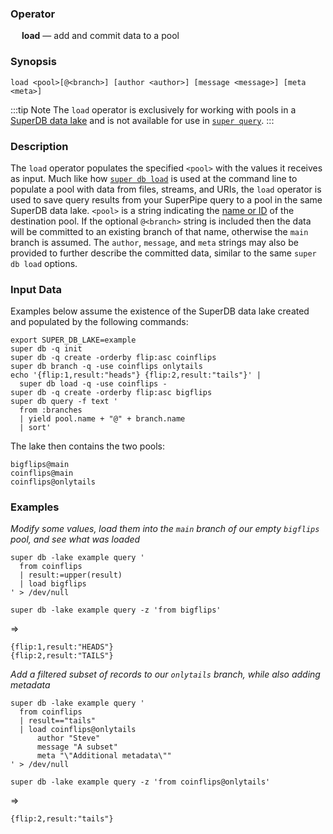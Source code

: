 ### Operator

&emsp; **load** &mdash; add and commit data to a pool

### Synopsis

```
load <pool>[@<branch>] [author <author>] [message <message>] [meta <meta>]
```

:::tip Note
The `load` operator is exclusively for working with pools in a
[SuperDB data lake](../../commands/zed.md) and is not available for use in
[`super query`](../../commands/zq.md).
:::

### Description

The `load` operator populates the specified `<pool>` with the values it
receives as input. Much like how [`super db load`](../../commands/zed.md#load)
is used at the command line to populate a pool with data from files, streams,
and URIs, the `load` operator is used to save query results from your SuperPipe
query to a pool in the same SuperDB data lake. `<pool>` is a string indicating the
[name or ID](../../commands/zed.md#data-pools) of the destination pool.
If the optional `@<branch>` string is included then the data will be committed
to an existing branch of that name, otherwise the `main` branch is assumed.
The `author`, `message`, and `meta` strings may also be provided to further
describe the committed data, similar to the same `super db load` options.

### Input Data

Examples below assume the existence of the SuperDB data lake created and populated
by the following commands:

```mdtest-command
export SUPER_DB_LAKE=example
super db -q init
super db -q create -orderby flip:asc coinflips
super db branch -q -use coinflips onlytails
echo '{flip:1,result:"heads"} {flip:2,result:"tails"}' |
  super db load -q -use coinflips -
super db -q create -orderby flip:asc bigflips
super db query -f text '
  from :branches
  | yield pool.name + "@" + branch.name
  | sort'
```

The lake then contains the two pools:

```mdtest-output
bigflips@main
coinflips@main
coinflips@onlytails
```

### Examples

_Modify some values, load them into the `main` branch of our empty `bigflips` pool, and see what was loaded_
```mdtest-command
super db -lake example query '
  from coinflips
  | result:=upper(result)
  | load bigflips
' > /dev/null

super db -lake example query -z 'from bigflips'
```
=>
```mdtest-output
{flip:1,result:"HEADS"}
{flip:2,result:"TAILS"}
```

_Add a filtered subset of records to our `onlytails` branch, while also adding metadata_
```mdtest-command
super db -lake example query '
  from coinflips
  | result=="tails"
  | load coinflips@onlytails
      author "Steve"
      message "A subset"
      meta "\"Additional metadata\""
' > /dev/null

super db -lake example query -z 'from coinflips@onlytails'
```
=>
```mdtest-output
{flip:2,result:"tails"}
```
